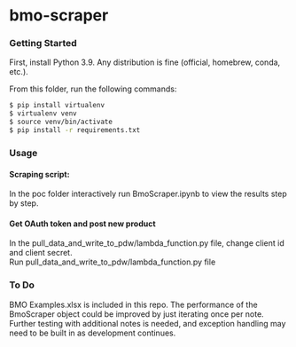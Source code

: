 # bmo-scraper
### Getting Started
First, install Python 3.9.  Any distribution is fine (official, homebrew, conda, etc.).

From this folder, run the following commands:
```sh
$ pip install virtualenv
$ virtualenv venv
$ source venv/bin/activate
$ pip install -r requirements.txt
```

### Usage
#### Scraping script:
In the poc folder interactively run BmoScraper.ipynb to view the results step by step.

#### Get OAuth token and post new product

In the pull_data_and_write_to_pdw/lambda_function.py file, change client id and client secret. <br />
Run pull_data_and_write_to_pdw/lambda_function.py file<br />



### To Do
BMO Examples.xlsx is included in this repo.  The performance of the BmoScraper object could be improved by just iterating once per note.  Further testing with additional notes is needed, and exception handling may need to be built in as development continues.
